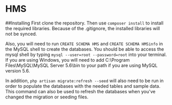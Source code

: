 HMS
===

##Installing
First clone the repository.
Then use `composer install` to install the required libraries.
Because of the .gitignore, the installed libraries will not be synced.

Also, you will need to run `CREATE SCHEMA HMS` and `CREATE SCHEMA HMSinfo` in the MySQL shell to create the databases. You should be able to access the mysql shell by typing `mysql --user=root --password=root` into your terminal. If you are using Windows, you will need to add C:\Program Files\MySQL\MySQL Server 5.6\bin to your path if you are using MySQL version 5.6.

In addition, `php artisan migrate:refresh --seed` will also need to be run in order to populate the databases with the needed tables and sample data. This command can also be used to refresh the databases when you've changed the migration or seeding files.

